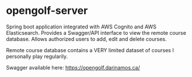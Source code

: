 # opengolf-server

Spring boot application integrated with AWS Cognito and AWS Elasticsearch. Provides a Swagger/API interface to view the remote course database. Allows authorized users to add, edit and delete courses.

Remote course database contains a VERY limited dataset of courses I personally play regularily.

Swagger available here: https://opengolf.darinamos.ca/
